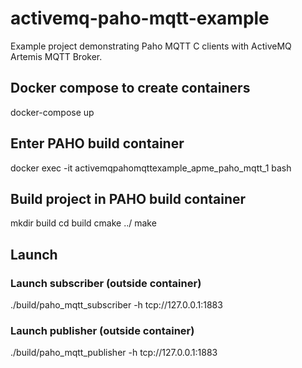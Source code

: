 # activemq-paho-mqtt-example

Example project demonstrating Paho MQTT C clients with ActiveMQ Artemis MQTT Broker. 

## Docker compose to create containers

docker-compose up

## Enter PAHO build container 

docker exec -it activemqpahomqttexample_apme_paho_mqtt_1 bash

## Build project in PAHO build container

mkdir build
cd build
cmake ../
make

## Launch 

### Launch subscriber (outside container)

 ./build/paho_mqtt_subscriber -h tcp://127.0.0.1:1883
 
### Launch publisher (outside container)

 ./build/paho_mqtt_publisher -h tcp://127.0.0.1:1883
